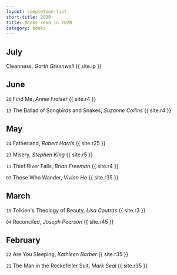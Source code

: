 ```yaml
---
layout: completion-list
short-title: 2020
title: Books read in 2020
category: books
---
```

## July
Cleanness, _Garth Greenwell_ {{ site.ip }}

## June
`20` Find Me, _Annie Fraiser_ {{ site.r4 }}

`13` The Ballad of Songbirds and Snakes, _Suzanne Collins_ {{ site.r4 }}

## May
`24` Fatherland, _Robert Harris_ {{ site.r25 }}

`23` Misery, _Stephen King_ {{ site.r5 }}

`11` Thief River Falls, _Brian Freeman_ {{ site.r4 }}

`07` Those Who Wander, _Vivian Ho_ {{ site.r35 }}

## March
`19` Tolkien's Theology of Beauty, _Lisa Coutras_ {{ site.r3 }}

`04` Reconciled, _Joseph Pearson_ {{ site.r45 }}

## February
`22` Are You Sleeping, _Kathleen Barber_ {{ site.r35 }}

`21` The Man in the Rockefeller Suit, _Mark Seal_ {{ site.r35 }}